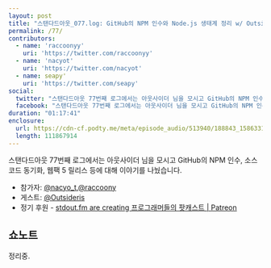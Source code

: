 ```yaml
---
layout: post
title: "스탠다드아웃_077.log: GitHub의 NPM 인수와 Node.js 생태계 정리 w/ Outsider "
permalink: /77/
contributors:
  - name: 'raccoonyy'
    uri: 'https://twitter.com/raccoonyy'
  - name: 'nacyot'
    uri: 'https://twitter.com/nacyot'
  - name: seapy'
    uri: 'https://twitter.com/seapy'
social:
  twitter: "스탠다드아웃 77번째 로그에서는 아웃사이더 님을 모시고 GitHub의 NPM 인수, 소스코드 동기화, 웹팩 5 릴리스 등에 대해 이야기를 나눴습니다."
  facebook: "스탠다드아웃 77번째 로그에서는 아웃사이더 님을 모시고 GitHub의 NPM 인수, 소스코드 동기화, 웹팩 5 릴리스 등에 대해 이야기를 나눴습니다."
duration: "01:17:41"
enclosure:
  url: https://cdn-cf.podty.me/meta/episode_audio/513940/188843_1586331435593.mp3
  length: 111867914
---
```


스탠다드아웃 77번째 로그에서는 아웃사이더 님을 모시고 GitHub의 NPM 인수, 소스코드 동기화, 웹팩 5 릴리스 등에 대해 이야기를 나눴습니다.

* 참가자: [@nacyo_t][nac],[@raccoony][rac]
* 게스트: [@Outsideris][out]
* 정기 후원 - [stdout.fm are creating 프로그래머들의 팟캐스트 \| Patreon](https://www.patreon.com/stdoutfm)

[nac]: https://twitter.com/nacyo_t
[out]: https://twitter.com/Outsideris
[rac]: https://twitter.com/raccoonyy

## 쇼노트

정리중.
